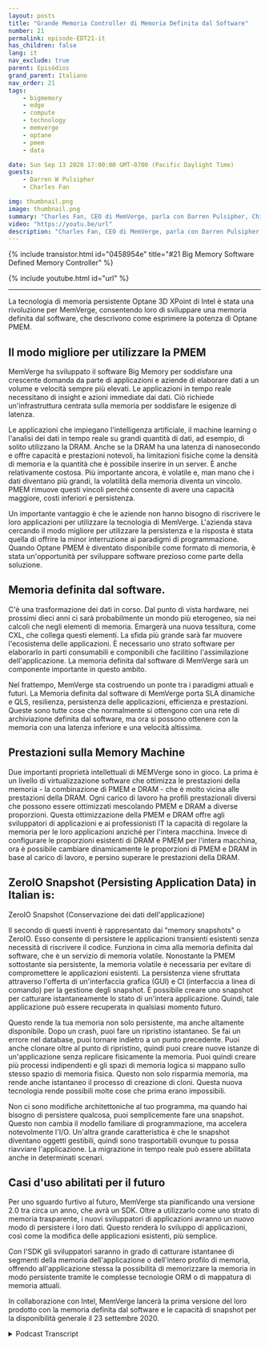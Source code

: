 ```yaml
---
layout: posts
title: "Grande Memoria Controller di Memoria Definita dal Software"
number: 21
permalink: episode-EDT21-it
has_children: false
lang: it
nav_exclude: true
parent: Episódios
grand_parent: Italiano
nav_order: 21
tags:
    - bigmemory
    - edge
    - compute
    - technology
    - memverge
    - optane
    - pmem
    - data

date: Sun Sep 13 2020 17:00:00 GMT-0700 (Pacific Daylight Time)
guests:
    - Darren W Pulsipher
    - Charles Fan

img: thumbnail.png
image: thumbnail.png
summary: "Charles Fan, CEO di MemVerge, parla con Darren Pulsipher, Chief Solutions Architect, Settore Pubblico, Intel, sulla loro nuova tecnologia, i controller di memoria software-defined Big Memory. La tecnologia utilizza la memoria persistente Intel 3D XPoint Optane per colmare efficientemente il divario tra le architetture attuali e future, offrendo una capacità maggiore, costi più bassi e persistenza."
video: "https://youtu.be/url"
description: "Charles Fan, CEO di MemVerge, parla con Darren Pulsipher, Chief Solutions Architect, Settore Pubblico, Intel, sulla loro nuova tecnologia, i controller di memoria software-defined Big Memory. La tecnologia utilizza la memoria persistente Intel 3D XPoint Optane per colmare efficientemente il divario tra le architetture attuali e future, offrendo una capacità maggiore, costi più bassi e persistenza."
---
```


<div>
{% include transistor.html id="0458954e" title="#21 Big Memory Software Defined Memory Controller" %}

{% include youtube.html id="url" %}
</div>

---

La tecnologia di memoria persistente Optane 3D XPoint di Intel è stata una rivoluzione per MemVerge, consentendo loro di sviluppare una memoria definita dal software, che descrivono come esprimere la potenza di Optane PMEM.

## Il modo migliore per utilizzare la PMEM

MemVerge ha sviluppato il software Big Memory per soddisfare una crescente domanda da parte di applicazioni e aziende di elaborare dati a un volume e velocità sempre più elevati. Le applicazioni in tempo reale necessitano di insight e azioni immediate dai dati. Ciò richiede un'infrastruttura centrata sulla memoria per soddisfare le esigenze di latenza.

Le applicazioni che impiegano l'intelligenza artificiale, il machine learning o l'analisi dei dati in tempo reale su grandi quantità di dati, ad esempio, di solito utilizzano la DRAM. Anche se la DRAM ha una latenza di nanosecondo e offre capacità e prestazioni notevoli, ha limitazioni fisiche come la densità di memoria e la quantità che è possibile inserire in un server. È anche relativamente costosa. Più importante ancora, è volatile e, man mano che i dati diventano più grandi, la volatilità della memoria diventa un vincolo. PMEM rimuove questi vincoli perché consente di avere una capacità maggiore, costi inferiori e persistenza.

Un importante vantaggio è che le aziende non hanno bisogno di riscrivere le loro applicazioni per utilizzare la tecnologia di MemVerge. L'azienda stava cercando il modo migliore per utilizzare la persistenza e la risposta è stata quella di offrire la minor interruzione ai paradigmi di programmazione. Quando Optane PMEM è diventato disponibile come formato di memoria, è stata un'opportunità per sviluppare software prezioso come parte della soluzione.

## Memoria definita dal software.

C'è una trasformazione dei dati in corso. Dal punto di vista hardware, nei prossimi dieci anni ci sarà probabilmente un mondo più eterogeneo, sia nei calcoli che negli elementi di memoria. Emargerà una nuova tessitura, come CXL, che collega questi elementi. La sfida più grande sarà far muovere l'ecosistema delle applicazioni. È necessario uno strato software per elaborarlo in parti consumabili e componibili che facilitino l'assimilazione dell'applicazione. La memoria definita dal software di MemVerge sarà un componente importante in questo ambito.

Nel frattempo, MemVerge sta costruendo un ponte tra i paradigmi attuali e futuri. La Memoria definita dal software di MemVerge porta SLA dinamiche e QLS, resilienza, persistenza delle applicazioni, efficienza e prestazioni. Queste sono tutte cose che normalmente si ottengono con una rete di archiviazione definita dal software, ma ora si possono ottenere con la memoria con una latenza inferiore e una velocità altissima.

## Prestazioni sulla Memory Machine

Due importanti proprietà intellettuali di MEMVerge sono in gioco. La prima è un livello di virtualizzazione software che ottimizza le prestazioni della memoria - la combinazione di PMEM e DRAM - che è molto vicina alle prestazioni della DRAM. Ogni carico di lavoro ha profili prestazionali diversi che possono essere ottimizzati mescolando PMEM e DRAM a diverse proporzioni. Questa ottimizzazione della PMEM e DRAM offre agli sviluppatori di applicazioni e ai professionisti IT la capacità di regolare la memoria per le loro applicazioni anziché per l'intera macchina. Invece di configurare le proporzioni esistenti di DRAM e PMEM per l'intera macchina, ora è possibile cambiare dinamicamente le proporzioni di PMEM e DRAM in base al carico di lavoro, e persino superare le prestazioni della DRAM.

## ZeroIO Snapshot (Persisting Application Data) in Italian is:

ZeroIO Snapshot (Conservazione dei dati dell'applicazione)

Il secondo di questi inventi è rappresentato dai "memory snapshots" o ZeroIO. Esso consente di persistere le applicazioni transienti esistenti senza necessità di riscrivere il codice. Funziona in cima alla memoria definita dal software, che è un servizio di memoria volatile. Nonostante la PMEM sottostante sia persistente, la memoria volatile è necessaria per evitare di compromettere le applicazioni esistenti. La persistenza viene sfruttata attraverso l'offerta di un'interfaccia grafica (GUI) e CI (interfaccia a linea di comando) per la gestione degli snapshot. È possibile creare uno snapshot per catturare istantaneamente lo stato di un'intera applicazione. Quindi, tale applicazione può essere recuperata in qualsiasi momento futuro.

Questo rende la tua memoria non solo persistente, ma anche altamente disponibile. Dopo un crash, puoi fare un ripristino istantaneo. Se fai un errore nel database, puoi tornare indietro a un punto precedente. Puoi anche clonare oltre al punto di ripristino, quindi puoi creare nuove istanze di un'applicazione senza replicare fisicamente la memoria. Puoi quindi creare più processi indipendenti e gli spazi di memoria logica si mappano sullo stesso spazio di memoria fisica. Questo non solo risparmia memoria, ma rende anche istantaneo il processo di creazione di cloni. Questa nuova tecnologia rende possibili molte cose che prima erano impossibili.

Non ci sono modifiche architettoniche al tuo programma, ma quando hai bisogno di persistere qualcosa, puoi semplicemente fare una snapshot. Questo non cambia il modello familiare di programmazione, ma accelera notevolmente l'I/O. Un'altra grande caratteristica è che le snapshot diventano oggetti gestibili, quindi sono trasportabili ovunque tu possa riavviare l'applicazione. La migrazione in tempo reale può essere abilitata anche in determinati scenari.

## Casi d'uso abilitati per il futuro

Per uno sguardo furtivo al futuro, MemVerge sta pianificando una versione 2.0 tra circa un anno, che avrà un SDK. Oltre a utilizzarlo come uno strato di memoria trasparente, i nuovi sviluppatori di applicazioni avranno un nuovo modo di persistere i loro dati. Questo renderà lo sviluppo di applicazioni, così come la modifica delle applicazioni esistenti, più semplice.

Con l'SDK gli sviluppatori saranno in grado di catturare istantanee di segmenti della memoria dell'applicazione o dell'intero profilo di memoria, offrendo all'applicazione stessa la possibilità di memorizzare la memoria in modo persistente tramite le complesse tecnologie ORM o di mappatura di memoria attuali.

In collaborazione con Intel, MemVerge lancerà la prima versione del loro prodotto con la memoria definita dal software e le capacità di snapshot per la disponibilità generale il 23 settembre 2020.



<details>
<summary> Podcast Transcript </summary>

<p></p>

</details>
